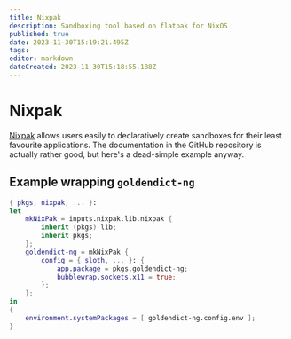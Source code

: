 ```yaml
---
title: Nixpak
description: Sandboxing tool based on flatpak for NixOS
published: true
date: 2023-11-30T15:19:21.495Z
tags: 
editor: markdown
dateCreated: 2023-11-30T15:18:55.188Z
---
```


# Nixpak
[Nixpak](https://github.com/nixpak/nixpak) allows users easily to declaratively create sandboxes for their least favourite applications. The documentation in the GitHub repository is actually rather good, but here's a dead-simple example anyway.
## Example wrapping `goldendict-ng`
```nix
{ pkgs, nixpak, ... }:
let
    mkNixPak = inputs.nixpak.lib.nixpak {
        inherit (pkgs) lib;
        inherit pkgs;
    };
    goldendict-ng = mkNixPak {
        config = { sloth, ... }: {
            app.package = pkgs.goldendict-ng;
            bubblewrap.sockets.x11 = true;
        };
    };
in
{
    environment.systemPackages = [ goldendict-ng.config.env ];
}
```

